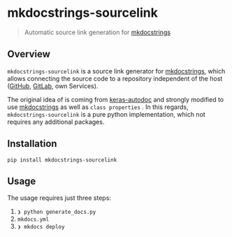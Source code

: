 # mkdocstrings-sourcelink

> Automatic source link generation for [mkdocstrings](https://github.com/pawamoy/mkdocstrings)

## Overview

`mkdocstrings-sourcelink` is a source link generator for [mkdocstrings](https://github.com/pawamoy/mkdocstrings), which allows connecting the source code to a repository independent of the host ([GitHub](https://github.com), [GitLab](https://github.com), own Services).

The original idea of is coming from [keras-autodoc](https://github.com/keras-team/keras-autodoc) and strongly modified to use [mkdocstrings](https://github.com/pawamoy/mkdocstrings) as well as `class properties` . In this regards, `mkdocstrings-sourcelink` is a pure python implementation, which not requires any additional packages.

## Installation

``` shell
pip install mkdocstrings-sourcelink
```

## Usage

The usage requires just three steps:

1. `❯ python generate_docs.py`
2. `mkdocs.yml`
3. `❯ mkdocs deploy`
